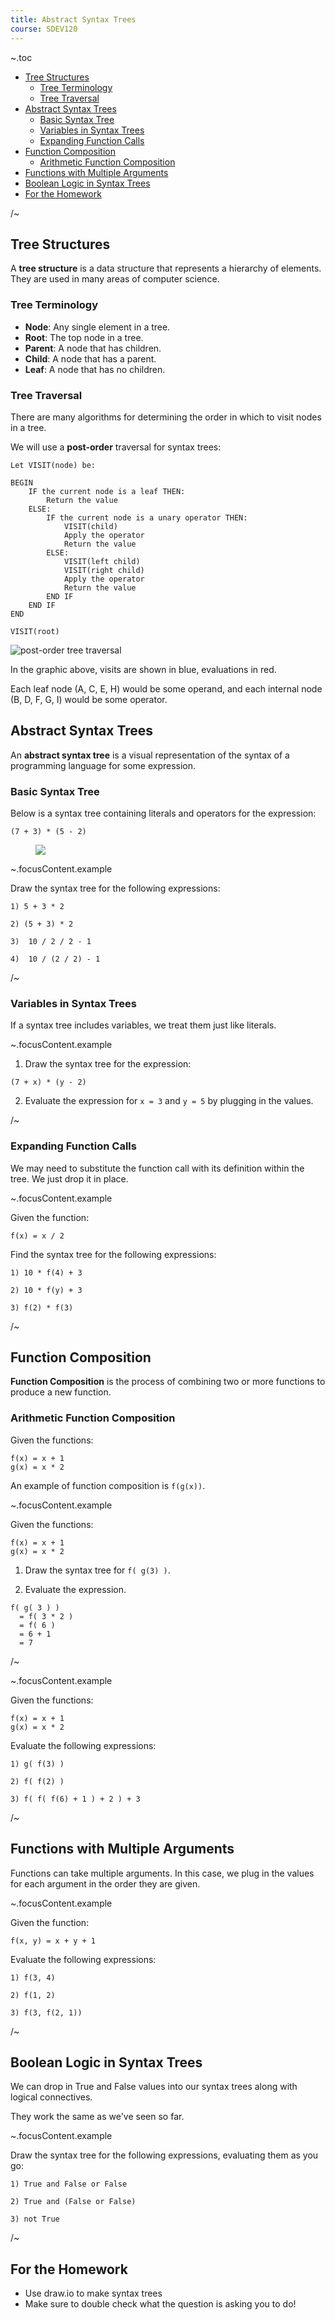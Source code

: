 ```yaml
---
title: Abstract Syntax Trees
course: SDEV120
---
```


~.toc

- [Tree Structures](#tree-structures)
  - [Tree Terminology](#tree-terminology)
  - [Tree Traversal](#tree-traversal)
- [Abstract Syntax Trees](#abstract-syntax-trees)
  - [Basic Syntax Tree](#basic-syntax-tree)
  - [Variables in Syntax Trees](#variables-in-syntax-trees)
  - [Expanding Function Calls](#expanding-function-calls)
- [Function Composition](#function-composition)
  - [Arithmetic Function Composition](#arithmetic-function-composition)
- [Functions with Multiple Arguments](#functions-with-multiple-arguments)
- [Boolean Logic in Syntax Trees](#boolean-logic-in-syntax-trees)
- [For the Homework](#for-the-homework)

/~

## Tree Structures

A **tree structure** is a data structure that represents a hierarchy of elements. They are used in many areas of computer science.

### Tree Terminology

- **Node**: Any single element in a tree.
- **Root**: The top node in a tree.
- **Parent**: A node that has children.
- **Child**: A node that has a parent.
- **Leaf**: A node that has no children.

### Tree Traversal

There are many algorithms for determining the order in which to visit nodes in a tree.

We will use a **post-order** traversal for syntax trees:

```
Let VISIT(node) be:

BEGIN
    IF the current node is a leaf THEN:
        Return the value
    ELSE:
        IF the current node is a unary operator THEN:
            VISIT(child)
            Apply the operator
            Return the value
        ELSE:
            VISIT(left child)
            VISIT(right child)
            Apply the operator
            Return the value
        END IF
    END IF
END

VISIT(root)
```

![post-order tree traversal](https://files.codingninjas.in/article_images/iterative-postorder-traversal-of-binary-tree-0-1635320121.jpg)

In the graphic above, visits are shown in blue, evaluations in red.

Each leaf node (A, C, E, H) would be some operand, and each internal node (B, D, F, G, I) would be some operator.

## Abstract Syntax Trees

An **abstract syntax tree** is a visual representation of the syntax of a programming language for some expression.

### Basic Syntax Tree

Below is a syntax tree containing literals and operators for the expression:

```
(7 + 3) * (5 - 2)
```

<figure>
    <span>
        <img src="images/parse_tree.png" style="">
    </span>
</figure>

~.focusContent.example

Draw the syntax tree for the following expressions:

```
1) 5 + 3 * 2

2) (5 + 3) * 2

3)  10 / 2 / 2 - 1

4)  10 / (2 / 2) - 1
```

/~

### Variables in Syntax Trees

If a syntax tree includes variables, we treat them just like literals.

~.focusContent.example

1. Draw the syntax tree for the expression:

```
(7 + x) * (y - 2)
```

2. Evaluate the expression for `x = 3` and `y = 5` by plugging in the values.

/~

### Expanding Function Calls

We may need to substitute the function call with its definition within the tree. We just drop it in place.

~.focusContent.example

Given the function:

```
f(x) = x / 2
```

Find the syntax tree for the following expressions:

```
1) 10 * f(4) + 3

2) 10 * f(y) + 3

3) f(2) * f(3)
```

/~

## Function Composition

**Function Composition** is the process of combining two or more functions to produce a new function.

### Arithmetic Function Composition

Given the functions:

```
f(x) = x + 1
g(x) = x * 2
```

An example of function composition is `f(g(x))`.

~.focusContent.example

Given the functions:

```
f(x) = x + 1
g(x) = x * 2
```

1. Draw the syntax tree for `f( g(3) )`.

2. Evaluate the expression.

```
f( g( 3 ) )
  = f( 3 * 2 )
  = f( 6 )
  = 6 + 1
  = 7
```

/~

~.focusContent.example

Given the functions:

```
f(x) = x + 1
g(x) = x * 2
```

Evaluate the following expressions:

```
1) g( f(3) )

2) f( f(2) )

3) f( f( f(6) + 1 ) + 2 ) + 3
```

/~

## Functions with Multiple Arguments

Functions can take multiple arguments. In this case, we plug in the values for each argument in the order they are given.

~.focusContent.example

Given the function:

```
f(x, y) = x + y + 1
```

Evaluate the following expressions:

```
1) f(3, 4)

2) f(1, 2)

3) f(3, f(2, 1))
```

/~

## Boolean Logic in Syntax Trees

We can drop in True and False values into our syntax trees along with logical connectives.

They work the same as we've seen so far.

~.focusContent.example

Draw the syntax tree for the following expressions, evaluating them as you go:

```
1) True and False or False

2) True and (False or False)

3) not True
```

/~

## For the Homework

- Use draw.io to make syntax trees
- Make sure to double check what the question is asking you to do!
